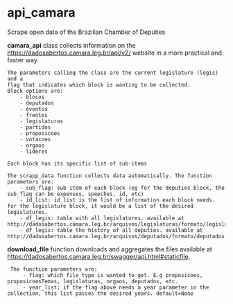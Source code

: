 # api_camara
Scrape open data of the Brazilian Chamber of Deputies


**camara_api** class collects information on the https://dadosabertos.camara.leg.br/api/v2/
website in a more practical and faster way.

    The parameters calling the class are the current legislature (legis) and a 
    flag that indicates which block is wanting to be collected. 
    Block options are:
        - blocos
        - deputados
        - eventos
        - frentes
        - legislaturas
        - partidos
        - proposicoes
        - votacoes
        - orgaos
        - lideres

    Each block has its specific list of sub-items    

    The scrapp_data function collects data automatically. The function parameters are:
        - sub_flag: sub item of each block (eg for the deputies block, the sub_flag can be expenses, speeches, id, etc)
        - id_list: id_list is the list of information each block needs. for the legislature block, it would be a list of the desired legislatures.
        - df_legis: table with all legislatures. available at http://dadosabertos.camara.leg.br/arquivos/legislaturas/formato/legislaturas.csv
        - df_legis: table the history of all deputies. available at http://dadosabertos.camara.leg.br/arquivos/deputados/formato/deputados.csv   


**download_file** function downloads and aggregates the files available at https://dadosabertos.camara.leg.br/swagger/api.html#staticfile.

     The function parameters are:
         - flag: which file type is wanted to get. E.g proposicoes, proposicoesTemas, legislaturas, orgaos, deputados, etc.
         - year_list: if the flag above needs a year parameter in the collection, this list passes the desired years. default=None
